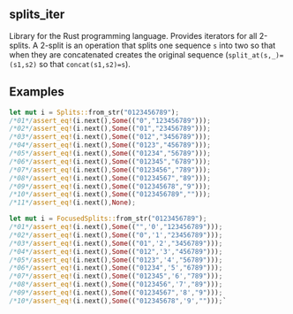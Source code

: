 splits_iter
-----------
Library for the Rust programming language. Provides iterators for all 2-splits. A 2-split is an operation that splits one sequence `s` into two so that when they are concatenated creates the original sequence (`split_at(s,_)=(s1,s2)` so that `concat(s1,s2)=s`).

## Examples

```rust
let mut i = Splits::from_str("0123456789");
/*01*/assert_eq!(i.next(),Some(("0","123456789")));
/*02*/assert_eq!(i.next(),Some(("01","23456789")));
/*03*/assert_eq!(i.next(),Some(("012","3456789")));
/*04*/assert_eq!(i.next(),Some(("0123","456789")));
/*05*/assert_eq!(i.next(),Some(("01234","56789")));
/*06*/assert_eq!(i.next(),Some(("012345","6789")));
/*07*/assert_eq!(i.next(),Some(("0123456","789")));
/*08*/assert_eq!(i.next(),Some(("01234567","89")));
/*09*/assert_eq!(i.next(),Some(("012345678","9")));
/*10*/assert_eq!(i.next(),Some(("0123456789","")));
/*11*/assert_eq!(i.next(),None);
```

```rust
let mut i = FocusedSplits::from_str("0123456789");
/*01*/assert_eq!(i.next(),Some(("",'0',"123456789")));
/*02*/assert_eq!(i.next(),Some(("0",'1',"23456789")));
/*03*/assert_eq!(i.next(),Some(("01",'2',"3456789")));
/*04*/assert_eq!(i.next(),Some(("012",'3',"456789")));
/*05*/assert_eq!(i.next(),Some(("0123",'4',"56789")));
/*06*/assert_eq!(i.next(),Some(("01234",'5',"6789")));
/*07*/assert_eq!(i.next(),Some(("012345",'6',"789")));
/*08*/assert_eq!(i.next(),Some(("0123456",'7',"89")));
/*09*/assert_eq!(i.next(),Some(("01234567",'8',"9")));
/*10*/assert_eq!(i.next(),Some(("012345678",'9',"")));`
```
